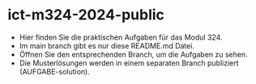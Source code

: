 # ict-m324-2024-public

- Hier finden Sie die praktischen Aufgaben für das Modul 324.
- Im main branch gibt es nur diese README.md Datei.
- Öffnen Sie den entsprechenden Branch, um die Aufgaben zu sehen.
- Die Musterlösungen werden in einem separaten Branch publiziert (AUFGABE-solution).  
